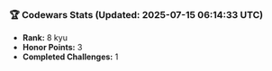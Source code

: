 ### 🏆 Codewars Stats (Updated: 2025-07-15 06:14:33 UTC)

- **Rank:** 8 kyu
- **Honor Points:** 3
- **Completed Challenges:** 1
